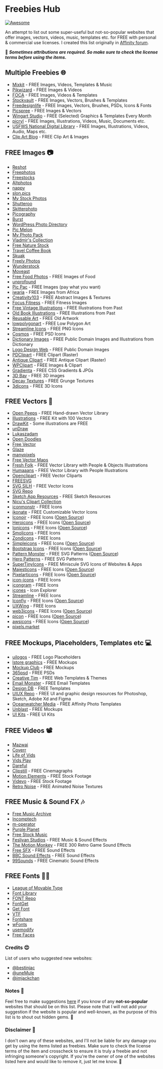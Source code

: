 # Freebies Hub

[![Awesome](https://awesome.re/badge.svg)](https://awesome.re)

An attempt to list out some super-useful but not-so-popular websites that offer images, vectors, videos, music, templates etc. for FREE with personal & commercial use licenses. I created this list originally in [Affinity forum](https://forum.affinity.serif.com/index.php?/topic/110455-freebies-hub-free-images-vectors-videos-templates-music-fonts-more/).

📌 ***Sometimes attributions are required. So make sure to check the license terms before using the items.***

## Multiple Freebies 🌐
- [Mixkit](https://mixkit.co/) - FREE Images, Videos, Templates & Music
- [Pikwizard](https://pikwizard.com/) - FREE Images & Videos
- [FOCA](https://focastock.com/) - FREE Images, Videos & Templates
- [Stockvault](https://www.stockvault.net/) - FREE Images, Vectors, Brushes & Templates
- [Freedesignlife](https://freedesignfile.com/) - FREE Images, Vectors, Brushes, PSDs, Icons & Fonts
- [Picspree](https://picspree.com/en) - FREE Images & Vectors
- [Wingart Studio](https://wingsart.studio/#subscribe) - FREE (Selected) Graphics & Templates Every Month
- [picryl](https://picryl.com/) - FREE Images, Illustrations, Videos, Music, Documents etc.
- [USFWS National Digital Library](https://digitalmedia.fws.gov/) - FREE Images, Illustrations, Videos, Audio, Maps etc.
- [Clip Art Blog](https://publicdomainclip-art.blogspot.com/) - FREE Clip Art & Images

## FREE Images 📷
- [Reshot](https://www.reshot.com/)
- [Freephotos](https://freephotos.cc/)
- [Freestocks](https://www.freevector.com/)
- [Altphotos](https://altphotos.com/)
- [nappy](https://www.nappy.co/)
- [slon.pics](https://www.slon.pics/)
- [My Stock Photos](https://mystock.themeisle.com/)
- [Shutteroo](http://shutteroo.com/)
- [Skitterphoto](https://skitterphoto.com/)
- [Picography](https://picography.co/)
- [Burst](https://www.shopify.com/stock-photos)
- [WordPress Photo Directory](https://wordpress.org/photos/)
- [Pic Melon](http://picmelon.com/)
- [My Photo Pack](https://myphotopack.com/)
- [Vladmir's Collection](https://goo.gl/photos/6TB8VNQ6ADSk9T729)
- [Free Nature Stock](https://freenaturestock.com/)
- [Travel Coffee Book](https://travelcoffeebook.com/)
- [Skuak](http://skuawk.com/)
- [Freely Photos](https://freelyphotos.com/)
- [Wunderstock](https://wunderstock.com/)
- [Moveast](https://moveast.me/)
- [Free Food Photos](http://freefoodphotos.com/) - FREE Images of Food
- [unprofound](http://unprofound.com/)
- [Pic Pac](https://thepicpac.com/) - FREE Images (pay what you want)
- [iwaria](https://iwaria.com/) - FREE Images from Africa
- [Creativity103](http://creativity103.com/) - FREE Abstract Images & Textures
- [Focus Fitness](https://www.focusfitness.net/stock-photos/) - FREE Fitness Images
- [Free Vintage Illustrations](https://freevintageillustrations.com/) - FREE Illustrations from Past
- [Old Book Illustrations](https://www.oldbookillustrations.com/) - FREE Illustrations from Past
- [Reusable Art](http://www.reusableart.com/) - FREE Old Artwork
- [lowpolygonart](https://www.lowpolygonart.com/) - FREE Low Polygon Art
- [Streamline Icons](https://www.streamlineicons.com/free/) - FREE PNG Icons
- [Cosmos](https://dribbble.com/shots/2150452-Cosmos-free-icon-set-1/attachments/394013) - FREE PSD Icons
- [Dictionary Images](http://srufaculty.sru.edu/david.dailey/public/public_domain.htm) - FREE Public Domain Images and Illustrations from Dictionary
- [Logo Design Web](http://www.logodesignweb.com/stockphoto/) - FREE Public Domain Images
- [PDClipart](https://www.pdclipart.org/) - FREE Clipart (Raster)
- [Antique Clipart](https://antiqueclipart.com/) - FREE Antique Clipart (Raster)
- [WPClipart](https://wpclipart.com/) - FREE Images & Clipart
- [Gradienta](https://gradienta.io/) - FREE CSS Gradients & JPGs
- [3D Bay](https://clouddevs.com/3dbay/) - FREE 3D images
- [Decay Textures](https://github.com/darriagada/Decay-Textures) - FREE Grunge Textures
- [3dicons](https://3dicons.co/) - FREE 3D Icons

## FREE Vectors 🎨
- [Open Peeps](https://www.openpeeps.com/) - FREE Hand-drawn Vector Library
- [Illustrations](https://illlustrations.co/) - FREE Kit with 100 Vectors
- [DrawKit](https://www.drawkit.io/) - Some illustrations are FREE
- [unDraw](https://undraw.co/)
- [Lukaszadam](https://lukaszadam.com/illustrations)
- [Open Doodles](https://www.opendoodles.com/)
- [Free Vector](https://www.freevector.com/)
- [Glaze](https://www.glazestock.com/)
- [manypixels](https://www.manypixels.co/gallery/)
- [Free Vector Maps](https://freevectormaps.com/)
- [Fresh Folk](https://fresh-folk.com/) - FREE Vector Library with People & Objects Illustrations
- [Humaaans](https://www.humaaans.com/) - FREE Vector Library with People Illustrations
- [Openclipart](https://openclipart.org/) - FREE Vector Cliparts
- [FREESVG](https://freesvg.org/)
- [SVG SILH](https://svgsilh.com/) - FREE Vector Icons
- [SVG Repo](https://www.svgrepo.com/)
- [Sketch App Resources](https://www.sketchappsources.com/all-free-sources.html) - FREE Sketch Resources
- [Nicu's Clipart Collection](http://clipart.nicubunu.ro/)
- [iconmonstr](https://iconmonstr.com/) - FREE Icons
- [ikonate](https://ikonate.com/) - FREE Customizable Vector Icons
- [Iconoir](https://iconoir.com/) - FREE Icons ([Open Source](https://github.com/lucaburgio/iconoir))
- [Heroicons](https://heroicons.com/) - FREE Icons ([Open Source](https://github.com/tailwindlabs/heroicons))
- [Ionicons](https://ionic.io/ionicons) - FREE Icons ([Open Source](https://github.com/ionic-team/ionicons))
- [Smolicons](https://smolicons.com/) - FREE Icons
- [Zondicons](http://www.zondicons.com/) - FREE Icons
- [Simpleicons](https://simpleicons.org/) - FREE Icons ([Open Source](https://github.com/simple-icons/simple-icons))
- [Bootstrap Icons](https://icons.getbootstrap.com/) - FREE Icons ([Open Source](https://github.com/twbs/icons))
- [Pattern Monster](https://pattern.monster/) - FREE SVG Patterns ([Open Source](https://github.com/catchspider2002/svelte-svg-patterns))
- [Hero Patterns](https://heropatterns.com/) - FREE SVG Patterns
- [SuperTinyIcons](https://github.com/edent/SuperTinyIcons) - FREE Miniscule SVG Icons of Websites & Apps
- [Majesticons](https://majesticons.com/) - FREE Icons ([Open Source](https://github.com/halfmage/majesticons))
- [Pixelarticons](https://pixelarticons.com/) - FREE Icons ([Open Source](https://github.com/halfmage/pixelarticons))
- [icon-icons](https://icon-icons.com/) - FREE Icons
- [icongram](https://icongr.am/) - FREE Icons
- [icones](https://icones.js.org/) - Icon Explorer
- [Streamline](https://www.streamlinehq.com/freebies) - FREE Icons
- [Iconfiy](https://iconify.design/) - FREE Icons ([Open Source](https://github.com/iconify))
- [UXWing](https://www.uxwing.com) - FREE Icons
- [web3icons](https://tokenicons.io/) - FREE Icons ([Open Source](https://github.com/0xa3k5/web3icons))
- [picon](https://yne.fr/picon/) - FREE Icons ([Open Source](https://github.com/yne/picon))
- [awsicons](https://awsicons.dev/) - FREE Icons ([Open Source](https://github.com/boyney123/awsicons))
- [pixels.market](https://pixels.market/)

## FREE Mockups, Placeholders, Templates etc 💻
- [uilogos](https://uilogos.co/) - FREE Logo Placeholders
- [lstore graphics](https://www.ls.graphics/free-mockups) - FREE Mockups
- [Mockup Club](https://themockup.club/) - FREE Mockups
- [365psd](https://365psd.com/) - FREE PSDs
- [Creative Tim](https://www.creative-tim.com/templates/free) - FREE Web Templates & Themes
- [Email Monster](https://unlayer.com/templates) - FREE Email Templates
- [Design DB](https://www.designdb.co/) - FREE Templates
- [UIUX Repo](https://www.uiuxrepo.com/) - FREE UI and graphic design resources for Photoshop, Sketch, Adobe Xd and Figma
- [Oceanwatcher Media](https://oceanwatcher.com/free-instagram-carousel-templates-for-affinity-photo/) - FREE Affinity Photo Templates
- [Unblast](https://unblast.com) - FREE Mockups
- [UI Kits](https://www.pixeltrue.com/free-ui-kits) - FREE UI Kits

## FREE Videos 📽
- [Mazwai](https://mazwai.com/)
- [Coverr](https://coverr.co/)
- [Life of Vids](https://lifeofvids.com/)
- [Vids Play](https://www.vidsplay.com/)
- [Dareful](https://www.dareful.com/)
- [Clipstill](http://www.clipstill.com/) - FREE Cinemagraphs
- [Motion Elements](https://www.motionelements.com/free/stock-footage) - FREE Stock Footage
- [Videvo](https://www.videvo.net/) - FREE Stock Footage
- [Retro Noise](https://github.com/darriagada/Retro-Noise) - FREE Animated Noise Textures

## FREE Music & Sound FX 🎶
- [Free Music Archive](https://freemusicarchive.org/)
- [Incomptech](https://incompetech.com/)
- [m-operator](https://www.m-operator.com/)
- [Purple Planet](https://www.purple-planet.com/)
- [Free Stock Music](https://www.free-stock-music.com/)
- [Fesliyan Studios](https://www.fesliyanstudios.com/) - FREE Music & Sound Effects
- [The Motion Monkey](https://www.themotionmonkey.co.uk/free-resources/retro-arcade-sounds/) - FREE 300 Retro Game Sound Effects
- [Free SFX](https://www.freesfx.co.uk/) - FREE Sound Effects
- [BBC Sound Effects](https://sound-effects.bbcrewind.co.uk/) - FREE Sound Effects
- [99Sounds](https://99sounds.org/cinematic-sound-effects/) - FREE Cinematic Sound Effects

## FREE Fonts ✍🏼
- [League of Movable Type](https://www.theleagueofmoveabletype.com/)
- [Font Library](https://fontlibrary.org/)
- [FONT Repo](https://www.fontrepo.com/)
- [FontGet](https://www.fontget.com/)
- [Get Font](https://getfont.cc/)
- [VTF](http://velvetyne.fr/)
- [Fontshare](https://www.fontshare.com/)
- [wFonts](https://www.wfonts.com/)
- [usemodify](https://usemodify.com/)
- [Free Faces](https://www.freefaces.gallery/)

### Credits 😍
List of users who suggested new websites:
- [@bestinjac](https://github.com/bestinjac)
- [@uneMule](https://forum.affinity.serif.com/index.php?/profile/132304-unemule/)
- [@imjackchan](https://github.com/imjackchan)

### Notes 📒
Feel free to make suggestions [here](https://github.com/zcraber/Freebies-Hub/issues) if you know of any **not-so-popular** websites that should be on this list. Please note that I will not add your suggestion if the website is popular and well-known, as the purpose of this list is to shout out hidden gems. 💎

### Disclaimer 🔴
I don't own any of these websites, and I'll not be liable for any damage you get by using the items listed as freebies. Make sure to check the license terms of the item and crosscheck to ensure it is truly a freebie and not infringing someone's copyright. If you're the owner of one of the websites listed here and would like to remove it, just let me know. 🙂
